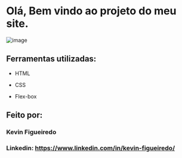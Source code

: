 # Olá, Bem vindo ao projeto do meu site.

![image](https://raw.githubusercontent.com/KevinFigueiredo/meu-site/main/print-site.png)

## Ferramentas utilizadas:

* HTML

* CSS

* Flex-box

## Feito por:

### Kevin Figueiredo

### Linkedin: https://www.linkedin.com/in/kevin-figueiredo/

```
